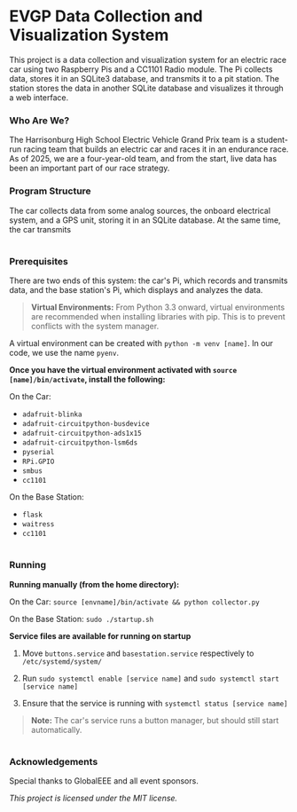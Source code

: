 # EVGP Data Collection and Visualization System

This project is a data collection and visualization system for an electric race car using two Raspberry Pis and a CC1101 Radio module. The Pi collects data, stores it in an SQLite3 database, and transmits it to a pit station. The station stores the data in another SQLite database and visualizes it through a web interface.

### Who Are We?

The Harrisonburg High School Electric Vehicle Grand Prix team is a student-run racing team that builds an electric car and races it in an endurance race. As of 2025, we are a four-year-old team, and from the start, live data has been an important part of our race strategy.

### Program Structure

The car collects data from some analog sources, the onboard electrical system, and a GPS unit, storing it in an SQLite database. At the same time, the car transmits 

#

### Prerequisites
There are two ends of this system: the car's Pi, which records and transmits data, and the base station's Pi, which displays and analyzes the data.

> **Virtual Environments:**
From Python 3.3 onward, virtual environments are recommended when installing libraries with pip. This is to prevent conflicts with the system manager.

A virtual environment can be created with `python -m venv [name]`. In our code, we use the name `pyenv`.

**Once you have the virtual environment activated with `source [name]/bin/activate`, install the following:**

On the Car:
  - `adafruit-blinka`
  - `adafruit-circuitpython-busdevice`
  - `adafruit-circuitpython-ads1x15`
  - `adafruit-circuitpython-lsm6ds`
  - `pyserial`
  - `RPi.GPIO`
  - `smbus`
  - `cc1101`

On the Base Station:
  - `flask`
  - `waitress`
  - `cc1101`

#

### Running

**Running manually (from the home directory):**

On the Car: `source [envname]/bin/activate && python collector.py`

On the Base Station: `sudo ./startup.sh` 

**Service files are available for running on startup**

1. Move `buttons.service` and `basestation.service` respectively to `/etc/systemd/system/`

2. Run `sudo systemctl enable [service name]` and `sudo systemctl start [service name]`

3. Ensure that the service is running with `systemctl status [service name]`

> **Note:** The car's service runs a button manager, but should still start automatically.

#

### Acknowledgements

Special thanks to GlobalEEE and all event sponsors.

*This project is licensed under the MIT license.*